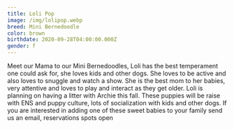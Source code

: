 ```yaml
---
title: Loli Pop
image: /img/lolipop.webp
breed: Mini Bernedoodle
color: brown
birthdate: 2020-09-28T04:00:00.000Z
gender: f
---
```

Meet our Mama to our Mini Bernedoodles, Loli has the best temperament one could ask for, she loves kids and other dogs. She loves to be active and also loves to snuggle and watch a show. She is the best mom to her babies, very attentive and loves to play and interact as they get older. Loli is planning on having a litter with Archie this fall. These puppies will be raise with ENS and puppy culture, lots of socialization with kids and other dogs. If you are interested in adding one of these sweet babies to your family send us an email, reservations spots open